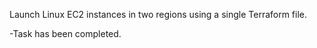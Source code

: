 Launch Linux EC2 instances in two regions using a single Terraform file.

  -Task has been completed.
